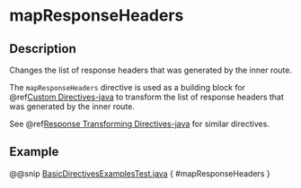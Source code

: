 <a id="mapresponseheaders-java"></a>
# mapResponseHeaders

## Description

Changes the list of response headers that was generated by the inner route.

The `mapResponseHeaders` directive is used as a building block for @ref[Custom Directives-java](../custom-directives.md#custom-directives-java) to transform the list of
response headers that was generated by the inner route.

See @ref[Response Transforming Directives-java](index.md#response-transforming-directives-java) for similar directives.

## Example

@@snip [BasicDirectivesExamplesTest.java](../../../../../../../test/java/docs/http/javadsl/server/directives/BasicDirectivesExamplesTest.java) { #mapResponseHeaders }